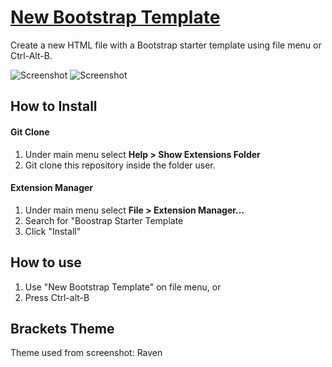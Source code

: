 # [New Bootstrap Template](https://github.com/JTruax/bootstrap-starter-template)

Create a new HTML file with a Bootstrap starter template using file menu or Ctrl-Alt-B.

![Screenshot](http://justintruax.com/blog/wp-content/uploads/2018/11/Bootstrap-Starter-Template-v5.png)
![Screenshot](http://justintruax.com/blog/wp-content/uploads/2018/11/bootstrap-framework-start-page-1024x451.png)

## How to Install

#### Git Clone

1. Under main menu select **Help > Show Extensions Folder**
2. Git clone this repository inside the folder user.

#### Extension Manager

1. Under main menu select **File > Extension Manager...**
2. Search for "Boostrap Starter Template
3. Click "Install"

## How to use

1. Use "New Bootstrap Template" on file menu, or
2. Press Ctrl-alt-B

## Brackets Theme

Theme used from screenshot: Raven
